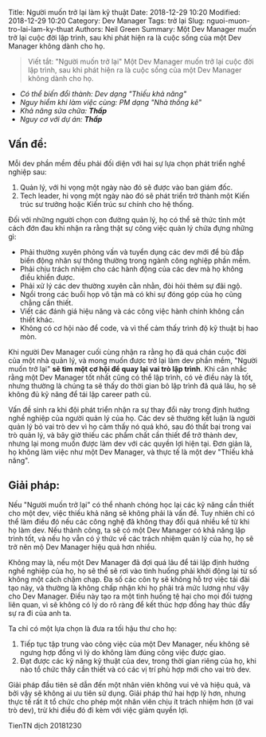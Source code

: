 Title: Người muốn trở lại làm kỹ thuật 
Date: 2018-12-29 10:20
Modified: 2018-12-29 10:20 
Category: Dev Manager
Tags: trở lại 
Slug: nguoi-muon-tro-lai-lam-ky-thuat
Authors: Neil Green
Summary: Một Dev Manager muốn trở lại cuộc đời lập trình, sau khi phát hiện ra là cuộc sống của một Dev Manager không dành cho họ.

> Viết tắt: "Người muốn trở lại"
> Một Dev Manager muốn trở lại cuộc đời lập trình, sau khi phát hiện ra là cuộc sống của một Dev Manager không dành cho họ.

* _Có thể biến đổi thành: Dev dạng "Thiếu khả năng"_
* _Nguy hiểm khi làm việc cùng: PM dạng "Nhà thống kê"_
* _Khả năng sửa chữa: **Thấp**_
* _Nguy cơ với dự án: **Thấp**_

## Vấn đề:

Mỗi dev phần mềm đều phải đối diện với hai sự lựa chọn phát triển nghề nghiệp sau:

1. Quản lý, với hi vọng một ngày nào đó sẽ được vào ban giám đốc.
2. Tech leader, hi vọng một ngày nào đó sẽ phát triển trở thành một Kiến trúc sư trưởng hoặc Kiến trúc sư chính cho hệ thống.

Đối với những người chọn con đường quản lý, họ có thể sẽ thức tỉnh một cách đớn đau khi nhận ra rằng thật sự công việc quản lý chứa đựng những gì:

* Phải thường xuyên phỏng vấn và tuyển dụng các dev mới để bù đắp biến động nhân sự thông thường trong ngành công nghiệp phần mềm.
* Phải chịu trách nhiệm cho các hành động của các dev mà họ không điều khiển được.
* Phải xử lý các dev thường xuyên cằn nhằn, đòi hỏi thêm sự đãi ngộ.
* Ngồi trong các buổi họp vô tận mà có khi sự đóng góp của họ cũng chẳng cần thiết.
* Viết các đánh giá hiệu năng và các công việc hành chính không cần thiết khác.
* Không có cơ hội nào để code, và vì thế cảm thấy trình độ kỹ thuật bị hao mòn.

Khi người Dev Manager cuối cùng nhận ra rằng họ đã quá chán cuộc đời của một nhà quản lý, và mong muốn được trở lại làm dev phần mềm, "Người muốn trở lại" **sẽ  tìm một cơ hội để quay lại vai trò lập trình**. Khi cân nhắc rằng một Dev Manager tốt nhất cũng có thể lập trình, có vẻ điều này là tốt, nhưng thường là chúng ta sẽ thấy do thời gian bỏ lập trình đã quá lâu, họ sẽ không đủ kỹ năng để tái lập career path cũ.

Vấn đề sinh ra khi đội phát triển nhận ra sự thay đổi này trong định hướng nghề nghiệp của người quản lý của họ. Các dev sẽ thường kết luận là người quản lý bỏ vai trò dev vì họ cảm thấy nó quá khó, sau đó thất bại trong vai trò quản lý, và bây giờ thiếu các phẩm chất cần thiết để trở thành dev, nhưng lại mong muốn được làm dev với các quyền lợi hiện tại. Đơn giản là, họ không làm việc như một Dev Manager, và thực tế là một dev "Thiếu khả năng".

## Giải pháp:

Nếu "Người muốn trở lại" có thể nhanh chóng học lại các kỹ năng cần thiết cho một dev, việc thiếu khả năng sẽ không phải là vấn đề. Tuy nhiên chỉ có thể làm điều đó nếu các công nghệ đã không thay đổi quá nhiều kể từ khi họ làm dev. Nếu thành công, ta sẽ có một Dev Manager có khả năng lập trình tốt, và nếu họ vẫn có ý thức về các trách nhiệm quản lý của họ, họ sẽ trở nên mộ Dev Manager hiệu quả hơn nhiều.

Không may là, nếu một Dev Manager đã đợi quá lâu để tái lập định hướng nghề nghiệp của họ, họ sẽ thể sẽ rơi vào tình huống phải khởi động lại từ số không một cách chậm chạp. Đa số các côn ty sẽ không hỗ trợ việc tái đài tạo này, và thường là không chấp nhận khi họ phải trả mức lương như vậy cho Dev Manager. Điều này tạo ra một tình huống tệ hại cho mọi đối tượng liên quan, vì sẽ không có lý do rõ ràng để kết thúc hợp đồng hay thúc đẩy sự ra đi của anh ta.

Ta chỉ có một lựa chọn là đưa ra tối hậu thư cho họ:

1. Tiếp tục tập trung vào công việc của một Dev Manager, nếu không sẽ ngưng hợp đồng vì lý do không làm đúng công việc được giao.
2. Đạt được các kỹ năng kỹ thuật của dev, trong thời gian riêng của họ, khi nào tổ chức thấy cần thiết và có các vị trí phù hợp mới cho vai trò dev.

Giải pháp đầu tiên sẽ dẫn đến một nhân viên không vui vẻ và hiệu quả, và bởi vậy sẽ không ai ưu tiên sử dụng. Giải pháp thứ hai hợp lý hơn, nhưng thực tế rất ít tổ chức cho phép một nhân viên chịu ít trách nhiệm hơn (ở vai trò dev), trừ khi điều đó đi kèm với việc giảm quyền lợi.

TienTN dịch 20181230  

 